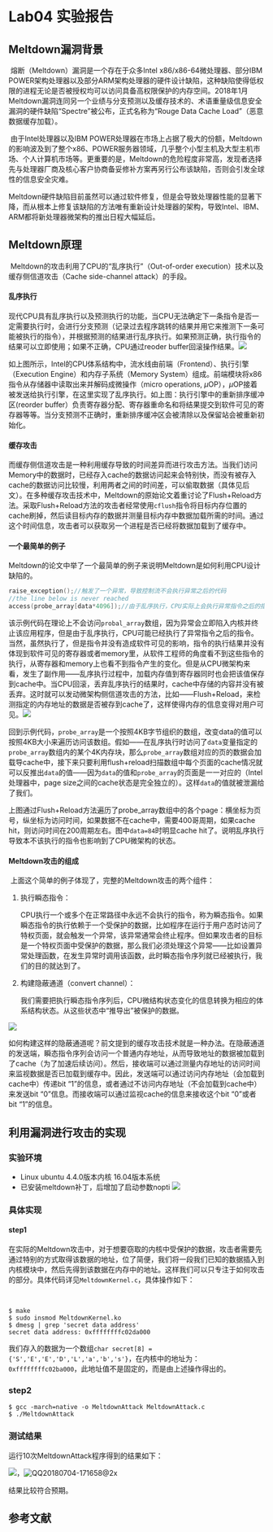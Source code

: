# Lab04 实验报告

## Meltdown漏洞背景

​	熔断（Meltdown）漏洞是一个存在于众多Intel x86/x86-64微处理器、部分IBM POWER架构处理器以及部分ARM架构处理器的硬件设计缺陷，这种缺陷使得低权限的进程无论是否被授权均可以访问具备高权限保护的内存空间。2018年1月Meltdown漏洞连同另一个业绩与分支预测以及缓存技术的、术语重量级信息安全漏洞的硬件缺陷“Spectre”被公布，正式名称为“Rouge Data Cache Load”（恶意数据缓存加载）。

​	由于Intel处理器以及IBM POWER处理器在市场上占据了极大的份额，Meltdown的影响波及到了整个x86、POWER服务器领域，几乎整个小型主机及大型主机市场、个人计算机市场等。更重要的是，Meltdown的危险程度非常高，发现者选择先与处理器厂商及核心客户协商备妥修补方案再另行公布该缺陷，否则会引发全球性的信息安全灾难。

​	Meltdown硬件缺陷目前虽然可以通过软件修复，但是会导致处理器性能的显著下降，而从根本上修复该缺陷的方法唯有重新设计处理器的架构，导致Intel、IBM、ARM都将新处理器微架构的推出日程大幅延后。

## Meltdown原理

​	Meltdown的攻击利用了CPU的“乱序执行”（Out-of-order execution）技术以及缓存侧信道攻击（Cache side-channel attack）的手段。

#### 乱序执行

​	现代CPU具有乱序执行以及预测执行的功能，当CPU无法确定下一条指令是否一定需要执行时，会进行分支预测（记录过去程序跳转的结果并用它来推测下一条可能被执行的指令），并根据预测的结果进行乱序执行。如果预测正确，执行指令的结果可以立即使用；如果不正确，CPU通过reoder buffer回滚操作结果。![](QQ20180704-161632@2x.png)

​	如上图所示，Intel的CPU体系结构中，流水线由前端（Frontend）、执行引擎（Execution Engine）和内存子系统（Memory System）组成。前端模块将x86指令从存储器中读取出来并解码成微操作（micro operations, $\mu$OP），$\mu$OP接着被发送给执行引擎，在这里实现了乱序执行。如上图：执行引擎中的重新排序缓冲区(reorder buffer）负责寄存器分配、寄存器重命名和将结果提交到软件可见的寄存器等等。当分支预测不正确时，重新排序缓冲区会被清除以及保留站会被重新初始化。

#### 缓存攻击

​	而缓存侧信道攻击是一种利用缓存导致的时间差异而进行攻击方法。当我们访问Memory中的数据时，已经存入cache的数据访问起来会特别快，而没有被存入cache的数据访问比较慢，利用两者之间的时间差，可以偷取数据（具体见后文）。在多种缓存攻击技术中，Meltdown的原始论文着重讨论了Flush+Reload方法。采取Flush+Reload方法的攻击者经常使用`cflush`指令将目标内存位置的cache刷掉，然后读目标内存的数据并测量目标内存中数据加载所需的时间。通过这个时间信息，攻击者可以获取另一个进程是否已经将数据加载到了缓存中。

#### 一个最简单的例子

​	Meltdown的论文中举了一个最简单的例子来说明Meltdown是如何利用CPU设计缺陷的。

```c
raise_exception();//触发了一个异常，导致控制流不会执行异常之后的代码
//the line below is never reached
access(probe_array[data*4096]);//由于乱序执行，CPU实际上会执行异常指令之后的指令
```

​	该示例代码在理论上不会访问`probal_array`数组，因为异常会立即陷入内核并终止该应用程序，但是由于乱序执行，CPU可能已经执行了异常指令之后的指令。当然，虽然执行了，但是指令并没有造成软件可见的影响，指令的执行结果并没有体现到软件可见的寄存器或者memory里，从软件工程师的角度看不到这些指令的执行，从寄存器和memory上也看不到指令产生的变化。但是从CPU微架构来看，发生了副作用——乱序执行过程中，加载内存值到寄存器同时也会把该值保存到cache中。当CPU回滚，丢弃乱序执行的结果时，cache中存储的内容并没有被丢弃。这时就可以发动微架构侧信道攻击的方法，比如——Flush+Reload，来检测指定的内存地址的数据是否被存到cache了，这样使得内存的信息变得对用户可见。![](QQ20180704-161711@2x.png)

​	回到示例代码，`probe_array`是一个按照4KB字节组织的数组，改变data的值可以按照4KB大小来遍历访问该数组。假如——在乱序执行时访问了`data`变量指定的`probe_array`数组内的某个4K内存块，那么`probe_array`数组对应的页的数据会加载导cache中，接下来只要利用flush+reload扫描数组中每个页面的cache情况就可以反推出`data`的值——因为`data`的值和`probe_array`的页面是一一对应的（Intel处理器中，page size之间的cache状态是完全独立的）。这样`data`的值就被泄漏给了我们。

​	上图通过Flush+Reload方法遍历了probe_array数组中的各个page：横坐标为页号，纵坐标为访问时间，如果数据不在cache中，需要400哥周期，如果cache hit，则访问时间在200周期左右。图中`data=84`时明显cache hit了。说明乱序执行导致本不该执行的指令也影响到了CPU微架构的状态。

#### Meltdown攻击的组成

​	上面这个简单的例子体现了，完整的Meltdown攻击的两个组件：

1. 执行瞬态指令：

   ​	CPU执行一个或多个在正常路径中永远不会执行的指令，称为瞬态指令。如果瞬态指令的执行依赖于一个受保护的数据，比如程序在运行于用户态时访问了特权页面，就会触发一个异常，该异常通常会终止程序。但如果攻击者的目标是一个特权页面中受保护的数据，那么我们必须处理这个异常——比如设置异常处理函数，在发生异常时调用该函数，此时瞬态指令序列就已经被执行，我们的目的就达到了。

2. 构建隐蔽通道（convert channel）：

   ​	我们需要把执行瞬态指令序列后，CPU微结构状态变化的信息转换为相应的体系结构状态。从这些状态中“推导出”被保护的数据。

![](QQ20180704-161721@2x.png)

​	如何构建这样的隐蔽通道呢？前文提到的缓存攻击技术就是一种办法。在隐蔽通道的发送端，瞬态指令序列会访问一个普通内存地址，从而导致地址的数据被加载到了cache（为了加速后续访问）。然后，接收端可以通过测量内存地址的访问时间来监视数据是否已加载到缓存中。因此，发送端可以通过访问内存地址（会加载到cache中）传递bit “1”的信息，或者通过不访问内存地址（不会加载到cache中）来发送bit “0”信息。而接收端可以通过监视cache的信息来接收这个bit “0”或者bit “1”的信息。

## 利用漏洞进行攻击的实现

[注：我参考了SEED Lab的实验教程]: http://www.cis.syr.edu/~wedu/seed/Labs_16.04/System/Meltdown_Attack/

### 实验环境

- Linux ubuntu 4.4.0版本内核     16.04版本系统
- 已安装meltdown补丁，后增加了启动参数nopti
  ![](QQ20180704-163100@2x.png)

### 具体实现

#### step1

​	在实际的Meltdown攻击中，对于想要窃取的内核中受保护的数据，攻击者需要先通过特别的方式取得该数据的地址，位了简便，我们将一段我们已知的数据插入到内核模块中，然后先得到该数据在内存中的地址。这样我们可以只专注于如何攻击的部分。具体代码详见`MeltdownKernel.c`，具体操作如下：

​	

```shell
$ make
$ sudo insmod MeltdownKernel.ko
$ dmesg | grep 'secret data address'
secret data address: 0xffffffffc02da000
```

​	我们存入的数据为一个数组`char secret[8] = {'S','E','E','D','L','a','b','s'}`，在内核中的地址为：`0xffffffffc02ba000`，此地址值不是固定的，而是由上述操作得出的。

### step2

```shell
$ gcc -march=native -o MeltdownAttack MeltdownAttack.c
$ ./MeltdownAttack
```

### 测试结果

运行10次MeltdownAttack程序得到的结果如下：

![](QQ20180704-171548@2x.png)，![QQ20180704-171658@2x](QQ20180704-171658@2x.png)

结果比较符合预期。

## 参考文献

[1]: https://meltdownattack.com/meltdown.pdf	"Meltdown Moritz Lipp, Michael Schwarz, Daniel Gruss, Thomas Prescher, Werner Haas, Stefan Mangard, Paul Kocher, Daniel Genkin, Yuval Yarom, Mike Hamburg"
[2]: http://www.cis.syr.edu/~wedu/seed/Labs_16.04/System/Meltdown_Attack/	"Meltdown Attack Lab Copyright © 2018 Wenliang Du, Syracuse University."

